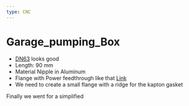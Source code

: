 ```yaml
---
type: CNC
---
```


# Garage_pumping_Box


- [DN63](https://www.pfeiffer-vacuum.com/en/products/chambers-components/components/cf/cf-piping-components/10768/full-nipple-stainless-steel-304l-dn-63-cf) looks good
- Length: 90 mm
- Material Nipple in Aluminum
- Flange with Power feedthrough like that [Link](https://www.lesker.com/newweb/feedthroughs/feedthroughs_technicalnotes_power.cfm?pgid=0)
- We need to create a small flange with a ridge for the kapton gasket

Finally we went for a simplified 